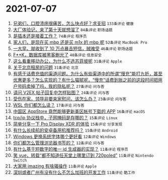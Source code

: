 # 2021-07-07

1. [兄弟们，口腔溃疡很痛苦，怎么快点好？求支招](https://www.v2ex.com/t/788021) `133条评论` `健康`
1. [大厂体验记，来了第十天就想溜了](https://www.v2ex.com/t/788005) `84条评论` `职场话题`
1. [是插本还是接着工作？](https://www.v2ex.com/t/788002) `74条评论` `程序员`
1. [家人们，是现在买 mbp 还是买 m1x 的 mbp 呢](https://www.v2ex.com/t/787997) `52条评论` `MacBook Pro`
1. [一大早，就收到了 10 万点暴击短信，贼难受](https://www.v2ex.com/t/788000) `46条评论` `职场话题`
1. [F**K，数据库被黑客删光了](https://www.v2ex.com/t/788046) `40条评论` `信息安全`
1. [这么看重移动办公，为什么不选苏菲坡呢](https://www.v2ex.com/t/788049) `31条评论` `Apple`
1. [关于北京租房的问题](https://www.v2ex.com/t/788017) `31条评论` `北京`
1. [有感于话费充值的渠道问题。为什么有些渠道中的所谓“慢充”能打九折，甚至优惠更多？怎么实现的？有什么猫腻呢，“慢充”话费到账之前的这段时间把用户号码卖掉了吗，我的隐私呢？](https://www.v2ex.com/t/788003) `27条评论` `问与答`
1. [请问 V2EX 帖子回复中怎样贴图？](https://www.v2ex.com/t/788014) `24条评论` `问与答`
1. [受伤在家，领导非要来家慰问，该怎么办？](https://www.v2ex.com/t/788037) `23条评论` `问与答`
1. [WSL 你们都怎么读？](https://www.v2ex.com/t/788068) `17条评论` `问与答`
1. [中国区 AppStore 竟然能够更新美区帐号下载的 APP](https://www.v2ex.com/t/788052) `16条评论` `macOS`
1. [tcp/ip 协议栈中，子网掩码是存哪的？](https://www.v2ex.com/t/788054) `15条评论` `Linux`
1. [简单分享一下 Pro Display XDR 的体验](https://www.v2ex.com/t/788023) `15条评论` `分享发现`
1. [有什么长续航的安卓备用机推荐吗？](https://www.v2ex.com/t/787992) `15条评论` `Android`
1. [Windows 更换系统字体哪个更好看](https://www.v2ex.com/t/788061) `12条评论` `Windows`
1. [你们都怎么管理浏览器书签的？](https://www.v2ex.com/t/788033) `12条评论` `问与答`
1. [有什么基于短数字的唯一 id 生成器的实现？](https://www.v2ex.com/t/788066) `11条评论` `程序员`
1. [笑 yue，转载“都不知道任天堂上哪里订到 720poled”](https://www.v2ex.com/t/788039) `11条评论` `Nintendo Switch`
1. [大家用 imazing 有啥骚操作](https://www.v2ex.com/t/787998) `11条评论` `Apple`
1. [深圳或者广州有没有什么不怎么加班的开发工作](https://www.v2ex.com/t/787993) `11条评论` `酷工作`
